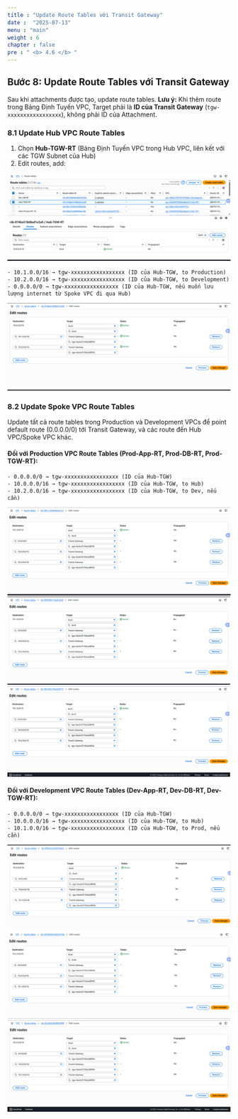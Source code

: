```yaml
---
title : "Update Route Tables với Transit Gateway"
date :  "2025-07-13" 
menu : "main"
weight : 6
chapter : false
pre : " <b> 4.6 </b> "
---
```


## Bước 8: Update Route Tables với Transit Gateway

Sau khi attachments được tạo, update route tables. **Lưu ý:** Khi thêm route trong Bảng Định Tuyến VPC, Target phải là **ID của Transit Gateway** (`tgw-xxxxxxxxxxxxxxxxx`), không phải ID của Attachment.

### 8.1 Update Hub VPC Route Tables

1. Chọn **Hub-TGW-RT** (Bảng Định Tuyến VPC trong Hub VPC, liên kết với các TGW Subnet của Hub)
2. Edit routes, add:

![](/images/4.spoke-vpcs/hinh-61.png)
```
- 10.1.0.0/16 → tgw-xxxxxxxxxxxxxxxxx (ID của Hub-TGW, to Production)
- 10.2.0.0/16 → tgw-xxxxxxxxxxxxxxxxx (ID của Hub-TGW, to Development)
- 0.0.0.0/0 → tgw-xxxxxxxxxxxxxxxxx (ID của Hub-TGW, nếu muốn lưu lượng internet từ Spoke VPC đi qua Hub)
```
![](/images/4.spoke-vpcs/hinh-62.png)
### 8.2 Update Spoke VPC Route Tables

Update tất cả route tables trong Production và Development VPCs để point default route (0.0.0.0/0) tới Transit Gateway, và các route đến Hub VPC/Spoke VPC khác.
#### Đối với Production VPC Route Tables (Prod-App-RT, Prod-DB-RT, Prod-TGW-RT):

```
- 0.0.0.0/0 → tgw-xxxxxxxxxxxxxxxxx (ID của Hub-TGW)
- 10.0.0.0/16 → tgw-xxxxxxxxxxxxxxxxx (ID của Hub-TGW, to Hub)
- 10.2.0.0/16 → tgw-xxxxxxxxxxxxxxxxx (ID của Hub-TGW, to Dev, nếu cần)
```
![](/images/4.spoke-vpcs/hinh-63.png)
![](/images/4.spoke-vpcs/hinh-64.png)
![](/images/4.spoke-vpcs/hinh-65.png)
#### Đối với Development VPC Route Tables (Dev-App-RT, Dev-DB-RT, Dev-TGW-RT):

```
- 0.0.0.0/0 → tgw-xxxxxxxxxxxxxxxxx (ID của Hub-TGW)
- 10.0.0.0/16 → tgw-xxxxxxxxxxxxxxxxx (ID của Hub-TGW, to Hub)
- 10.1.0.0/16 → tgw-xxxxxxxxxxxxxxxxx (ID của Hub-TGW, to Prod, nếu cần)
```
![](/images/4.spoke-vpcs/hinh-66.png)
![](/images/4.spoke-vpcs/hinh-67.png)
![](/images/4.spoke-vpcs/hinh-68.png)